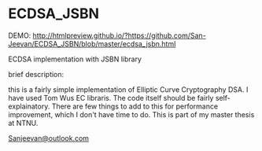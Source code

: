 ECDSA_JSBN
==========

DEMO:
http://htmlpreview.github.io/?https://github.com/San-Jeevan/ECDSA_JSBN/blob/master/ecdsa_jsbn.html

ECDSA implementation with JSBN library


brief description:

this is a fairly simple implementation of Elliptic Curve Cryptography DSA. I have used Tom Wus EC libraris.
The code itself should be fairly self-explainatory. 
There are few things to add to this for performance improvement, which I don't have time to do.
This is part of my master thesis at NTNU.

Sanjeevan@outlook.com
